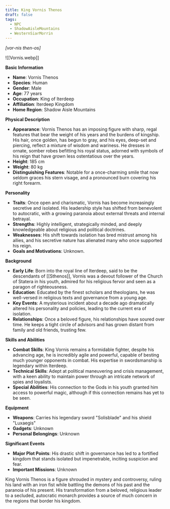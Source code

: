 ```yaml
---
title: King Vornis Thenos
draft: false
tags:
  - NPC
  - ShadowAisleMountains
  - WesternSiarMorrin
---
```

*[vor-nis then-os]*

![[Vornis.webp]]

**Basic Information**

- **Name**: Vornis Thenos
- **Species**: Human
- **Gender**: Male
- **Age**: 77 years
- **Occupation**: King of Iterdeep
- **Affiliation**: Iterdeep Kingdom
- **Home Region**: Shadow Aisle Mountains

**Physical Description**

- **Appearance**: Vornis Thenos has an imposing figure with sharp, regal features that bear the weight of his years and the burdens of kingship. His hair, once golden, has begun to gray, and his eyes, deep-set and piercing, reflect a mixture of wisdom and wariness. He dresses in ornate, somber robes befitting his royal status, adorned with symbols of his reign that have grown less ostentatious over the years.
- **Height**: 185 cm
- **Weight**: 80 kg
- **Distinguishing Features**: Notable for a once-charming smile that now seldom graces his stern visage, and a pronounced burn covering his right forearm.

**Personality**

- **Traits**: Once open and charismatic, Vornis has become increasingly secretive and isolated. His leadership style has shifted from benevolent to autocratic, with a growing paranoia about external threats and internal betrayal.
- **Strengths**: Highly intelligent, strategically minded, and deeply knowledgeable about religious and political doctrines.
- **Weaknesses**: His shift towards isolation has bred mistrust among his allies, and his secretive nature has alienated many who once supported his reign.
- **Goals and Motivations**: Unknown.

**Background**

- **Early Life**: Born into the royal line of Iterdeep, said to be the descendants of [[Sthenos]], Vornis was a devout follower of the Church of Statera in his youth, admired for his religious fervor and seen as a paragon of righteousness.
- **Education**: Educated by the finest scholars and theologians, he was well-versed in religious texts and governance from a young age.
- **Key Events**: A mysterious incident about a decade ago dramatically altered his personality and policies, leading to the current era of isolation.
- **Relationships**: Once a beloved figure, his relationships have soured over time. He keeps a tight circle of advisors and has grown distant from family and old friends, trusting few.

**Skills and Abilities**

- **Combat Skills**: King Vornis remains a formidable fighter, despite his advancing age, he is incredibly agile and powerful, capable of besting much younger opponents in combat. His expertise in swordsmanship is legendary within Iterdeep.
- **Technical Skills**: Adept at political maneuvering and crisis management, with a keen ability to maintain power through an intricate network of spies and loyalists.
- **Special Abilities**: His connection to the Gods in his youth granted him access to powerful magic, although if this connection remains has yet to be seen.

**Equipment**

- **Weapons**: Carries his legendary sword "Solisblade" and his shield "Luxaegis"
- **Gadgets**: Unknown
- **Personal Belongings**: Unknown

**Significant Events**

- **Major Plot Points**: His drastic shift in governance has led to a fortified kingdom that stands isolated but impenetrable, inciting suspicion and fear. 
- **Important Missions**: Unknown

King Vornis Thenos is a figure shrouded in mystery and controversy, ruling his land with an iron fist while battling the demons of his past and the paranoia of his present. His transformation from a beloved, religious leader to a secluded, autocratic monarch provides a source of much concern in the regions that border his kingdom. 
